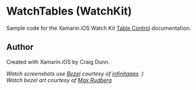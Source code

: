 WatchTables (WatchKit) 
======================

Sample code for the Xamarin.iOS Watch Kit [Table Control] documentation.

Author
------

Created with Xamarin.iOS by Craig Dunn.

*Watch screenshots use [Bezel] courtesy of [infinitapps] :)*  
*Watch bezel art courtesy of [Max Rudberg]*

[Table Control]:http://developer.xamarin.com/guides/ios/watch/controls/table/
[Bezel]:http://infinitapps.com/bezel/
[infinitapps]:http://infinitapps.com/
[Max Rudberg]:http://blog.maxrudberg.com/post/110056879433/apple-watch-bezels-for-bezel